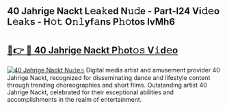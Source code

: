 ## 40 Jahrige Nackt L𝚎a𝚔ed N𝚞𝚍e - Part-l24 Vi𝚍𝚎o L𝚎a𝚔s - H𝚘𝚝 O𝚗𝚕yf𝚊ns P𝚑𝚘tos IvMh6

# <h2><a href="http://kf6nq57.oniu.top/?m=40+Jahrige+Nackt">🔗👉 🔴 40 Jahrige Nackt P𝚑ot𝚘𝚜 V𝚒d𝚎o</a></h2>

[![40 Jahrige Nackt Nu𝚍e𝚜](https://i.imgur.com/0qMVB7G.gif)](http://kf6nq57.oniu.top/?m=40+Jahrige+Nackt)
Digital media artist and amusement provider 40 Jahrige Nackt, recognized for disseminating dance and lifestyle content through trending choreographies and short films. Outstanding artist 40 Jahrige Nackt, celebrated for their exceptional abilities and accomplishments in the realm of entertainment.  
